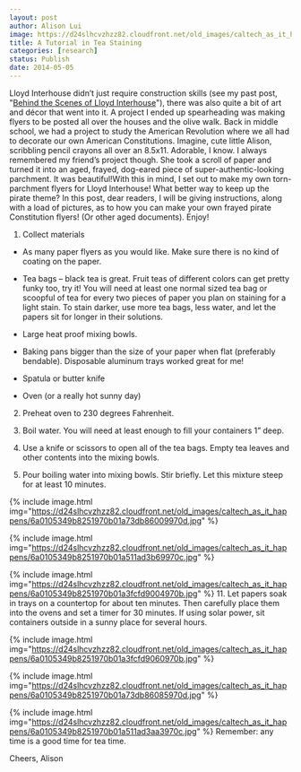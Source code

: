```yaml
---
layout: post
author: Alison Lui
image: https://d24slhcvzhzz82.cloudfront.net/old_images/caltech_as_it_happens/6a0105349b8251970b01a511ad3b06970c.jpg
title: A Tutorial in Tea Staining 
categories: [research]
status: Publish
date: 2014-05-05
---
```


Lloyd Interhouse didn’t just require construction skills (see my past post, "<a href="https://caltech.typepad.com/caltech_as_it_happens/2014/04/behind-the-scenes-of-lloyd-interhouse.html" target="_self" title="Behind the Scenes of Lloyd Interhouse">Behind the Scenes of Lloyd Interhouse</a>"), there was also quite a bit of art and décor that went into it. A project I ended up spearheading was making flyers to be posted all over the houses and the olive walk. Back in middle school, we had a project to study the American Revolution where we all had to decorate our own American Constitutions. Imagine, cute little Alison, scribbling pencil crayons all over an 8.5x11. Adorable, I know. I always remembered my friend’s project though. She took a scroll of paper and turned it into an aged, frayed, dog-eared piece of super-authentic-looking parchment. It was beautiful!With this in mind, I set out to make my own torn-parchment flyers for Lloyd Interhouse! What better way to keep up the pirate theme? In this post, dear readers, I will be giving instructions, along with a load of pictures, as to how you can make your own frayed pirate Constitution flyers! (Or other aged documents). Enjoy!
1. Collect materials

- As many paper flyers as you would like. Make sure there is no kind of coating on the paper.

- Tea bags – black tea is great. Fruit teas of different colors can get pretty funky too, try it! You will need at least one normal sized tea bag or scoopful of tea for every two pieces of paper you plan on staining for a light stain. To stain darker, use more tea bags, less water, and let the papers sit for longer in their solutions.

- Large heat proof mixing bowls.

- Baking pans bigger than the size of your paper when flat (preferably bendable). Disposable aluminum trays worked great for me!
- Spatula or butter knife
- Oven (or a really hot sunny day)

2. Preheat oven to 230 degrees Fahrenheit.

3. Boil water. You will need at least enough to fill your containers 1” deep.

4. Use a knife or scissors to open all of the tea bags. Empty tea leaves and other contents into the mixing bowls.

5. Pour boiling water into mixing bowls. Stir briefly. Let this mixture steep for at least 10 minutes.


{% include image.html img="https://d24slhcvzhzz82.cloudfront.net/old_images/caltech_as_it_happens/6a0105349b8251970b01a73db86009970d.jpg" %}

{% include image.html img="https://d24slhcvzhzz82.cloudfront.net/old_images/caltech_as_it_happens/6a0105349b8251970b01a511ad3b69970c.jpg" %}

{% include image.html img="https://d24slhcvzhzz82.cloudfront.net/old_images/caltech_as_it_happens/6a0105349b8251970b01a3fcfd9004970b.jpg" %}
11. Let papers soak in trays on a countertop for about ten minutes. Then carefully place them into the ovens and set a timer for 30 minutes. If using solar power, sit containers outside in a sunny place for several hours.


{% include image.html img="https://d24slhcvzhzz82.cloudfront.net/old_images/caltech_as_it_happens/6a0105349b8251970b01a3fcfd9060970b.jpg" %}

{% include image.html img="https://d24slhcvzhzz82.cloudfront.net/old_images/caltech_as_it_happens/6a0105349b8251970b01a73db86085970d.jpg" %}

{% include image.html img="https://d24slhcvzhzz82.cloudfront.net/old_images/caltech_as_it_happens/6a0105349b8251970b01a511ad3aa3970c.jpg" %}
Remember: any time is a good time for tea time.

Cheers,
Alison
